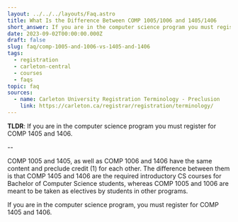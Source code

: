 ```yaml
---
layout: ../../../layouts/Faq.astro
title: What Is the Difference Between COMP 1005/1006 and 1405/1406
short_answer: If you are in the computer science program you must register for COMP 1405 and 1406.
date: 2023-09-02T00:00:00.000Z
draft: false
slug: faq/comp-1005-and-1006-vs-1405-and-1406
tags:
  - registration
  - carleton-central
  - courses
  - faqs
topic: faq
sources:
  - name: Carleton University Registration Terminology - Preclusion
    link: https://carleton.ca/registrar/registration/terminology/
---
```


**TLDR**: If you are in the computer science program you must register for COMP 1405 and 1406.

--

COMP 1005 and 1405, as well as COMP 1006 and 1406 have the same content and preclude credit (1) for each other. The difference between them is that COMP 1405 and 1406 are the required introductory CS courses for Bachelor of Computer Science students, whereas COMP 1005 and 1006 are meant to be taken as electives by students in other programs.

If you are in the computer science program, you must register for COMP 1405 and 1406.
